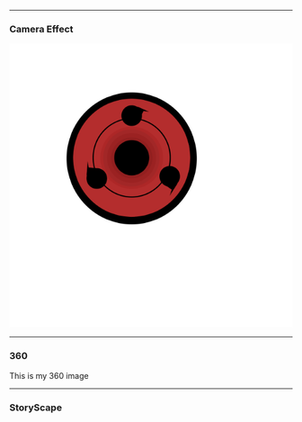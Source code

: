 ***

### Camera Effect

![filter](untitled.png?raw=true "Optional Title")

***

### 360

This is my 360 image
<script src="//360.vizor.io/scripts/embed.js" data-vizorurl="https://360.vizor.io/embed/v/6jok" ></script>

***

### StoryScape

<script src="/scripts/embed.js" data-vizorurl="https://patches.vizor.io/embed/shizerlord/worldofnothing" ></script>
